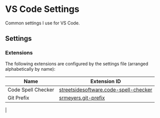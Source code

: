 # VS Code Settings

Common settings I use for VS Code.

## Settings

### Extensions

The following extensions are configured by the settings file (arranged alphabetically by name):

| Name | Extension ID |
| - | - |
| Code Spell Checker | [streetsidesoftware.code-spell-checker](https://marketplace.visualstudio.com/items?itemName=streetsidesoftware.code-spell-checker) |
| Git Prefix | [srmeyers.git-prefix](https://marketplace.visualstudio.com/items?itemName=srmeyers.git-prefix) |
|
